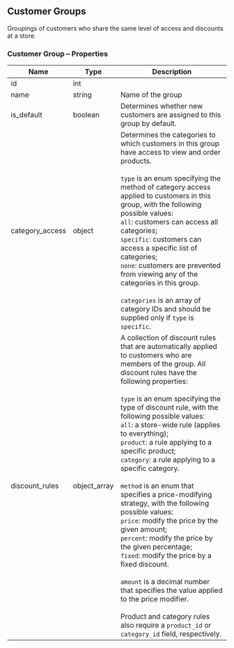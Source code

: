 ## <span class="jumptarget"> Customer Groups </span>

Groupings of customers who share the same level of access and discounts at a store.

### <span class="jumptarget"> Customer Group – Properties </span>

| Name | Type | Description |
| --- | --- | --- |
| id | int | |
| name | string | Name of the group |
| is_default | boolean | Determines whether new customers are assigned to this group by default. |
| category_access | object | Determines the categories to which customers in this group have access to view and order products.<br><br> `type` is an enum specifying the method of category access applied to customers in this group, with the following possible values:<br> `all`: customers can access all categories;<br> `specific`: customers can access a specific list of categories;<br> `none`: customers are prevented from viewing any of the categories in this group.<br><br> `categories` is an array of category IDs and should be supplied only if `type` is `specific`. |
| discount_rules | object_array | A collection of discount rules that are automatically applied to customers who are members of the group. All discount rules have the following properties:<br><br> `type` is an enum specifying the type of discount rule, with the following possible values:<br> `all`: a store-wide rule (applies to everything);<br> `product`: a rule applying to a specific product;<br> `category`: a rule applying to a specific category.<br><br> `method` is an enum that specifies a price-modifying strategy, with the following possible values:<br> `price`: modify the price by the given amount;<br> `percent`: modify the price by the given percentage;<br> `fixed`: modify the price by a fixed discount.<br><br> `amount` is a decimal number that specifies the value applied to the price modifier.<br><br> Product and category rules also require a `product_id` or `category_id` field, respectively. |
